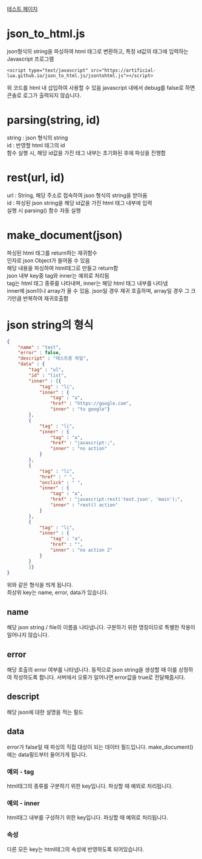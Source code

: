 [테스트 페이지](https://artificial-lua.github.io/json_to_html.js/index.html)

# json_to_html.js
json형식의 string을 파싱하여 html 태그로 변환하고, 특정 id값의 태그에 입력하는 Javascript 프로그램
```
<script type="text/javascript" src="https://artificial-lua.github.io/json_to_html.js/jsontohtml.js"></script>
```
위 코드를 html 내 삽입하여 사용할 수 있음
javascript 내에서 debug를 false로 하면 콘솔로 로그가 출력되지 않습니다.

# parsing(string, id)
string : json 형식의 string  
id : 반영할 html 태그의 id  
함수 실행 시, 해당 id값을 가진 태그 내부는 초기화된 후에 파싱을 진행함  

# rest(url, id)
url : String, 해당 주소로 접속하여 json 형식의 string을 받아옴  
id : 파싱된 json string을 해당 id값을 가진 html 태그 내부에 입력  
실행 시 parsing() 함수 자동 실행

# make_document(json)
파싱된 html 태그를 return하는 재귀함수  
인자로 json Object가 들어올 수 있음  
해당 내용을 파싱하여 html태그로 만들고 return함  
json 내부 key중 tag와 inner는 예외로 처리됨  
tag는 html 태그 종류를 나타내며, inner는 해당 html 태그 내부를 나타냄  
inner에 json이나 array가 올 수 있음. json일 경우 재귀 호출하며, array일 경우 그 크기만큼 반복하여 재귀호출함  
  

# json string의 형식
```json
{
    "name" : "test",
    "error" : false,
    "descript" : "테스트용 파일",
    "data" : {
        "tag" : "ul",
        "id" : "list",
        "inner" : [{
            "tag" : "li",
            "inner" : {
                "tag" : "a",
                "href" : "https://google.com",
                "inner" : "to google"}
        },
        {
            "tag" : "li",
            "inner" : {
                "tag" : "a",
                "href" : "javascript:;",
                "inner" : "no action"
            }
        },
        {
            "tag" : "li",
            "href" : " ",
            "onclick" : " ",
            "inner" : {
                "tag" : "a",
                "href" : "javascript:rest('test.json', 'main');",
                "inner" : "rest() action"
            }
        },
        {
            "tag" : "li",
            "inner" : {
                "tag" : "a",
                "href" : "",
                "inner" : "no action 2"
            }
        }
        ]}
}
```
위와 같은 형식을 띄게 됩니다.  
최상위 key는 name, error, data가 있습니다.
## name
해당 json string / file의 이름을 나타냅니다. 구분하기 위한 명칭이므로 특별한 작용이 일어나지 않습니다.

## error
해당 호출의 error 여부를 나타냅니다. 동적으로 json string을 생성할 때 이를 상정하여 작성하도록 합니다. 서버에서 오류가 일어나면 error값을 true로 전달해줍시다.

## descript
해당 json에 대한 설명을 적는 필드

## data
error가 false일 때 파싱의 직접 대상이 되는 데이터 필드입니다. make_document()에는 data필드부터 들어가게 됩니다.

### 예외 - tag
html태그의 종류를 구분하기 위한 key입니다. 파싱할 때 예외로 처리됩니다.

### 예외 - inner
html태그 내부를 구성하기 위한 key입니다. 파싱할 때 예외로 처리됩니다.

### 속성
다른 모든 key는 html태그의 속성에 반영하도록 되어있습니다.